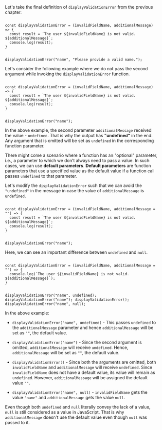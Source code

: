 Let's take the final definition
of `displayValidationError`
from the previous chapter:

<codeblock language="javascript" type="lesson">
<code>
const displayValidationError = (invalidFieldName, additionalMessage) => {
  const result = `The user ${invalidFieldName} is not valid. ${additionalMessage}`;
  console.log(result);
}

displayValidationError("name", "Please provide a valid name.");
</code>
</codeblock>

Let's consider
the following example
where we do not pass
the second argument
while invoking the `displayValidationError`
function.

<codeblock language="javascript" type="lesson">
<code>
const displayValidationError = (invalidFieldName, additionalMessage) => {
  const result = `The user ${invalidFieldName} is not valid. ${additionalMessage}`;
  console.log(result);
}

displayValidationError("name");
</code>
</codeblock>

In the above example,
the second parameter
`additionalMessage`
received the value - `undefined`.
That is why the output has
**"undefined"** in the end.
Any argument that is omitted
will be set as `undefined`
in the corresponding function parameter.

There might come a scenario
where a function has
an "optional" parameter,
i.e.,
a parameter to which
we don't always need to
pass a value.
In such cases, we can use
**default parameters**.
**Default parameters** are
function parameters that
use a specified value as the default value
if a function call passes
`undefined` to that parameter.

Let's modify the
`displayValidationError`
such that we can avoid
the `"undefined"` in the message
in case the value of
`additionalMessage`
is `undefined`.

<codeblock language="javascript" type="lesson">
<code>
const displayValidationError = (invalidFieldName, additionalMessage = "") => {
  const result = `The user ${invalidFieldName} is not valid. ${additionalMessage}`;
  console.log(result);
}

displayValidationError("name");
</code>
</codeblock>

Here, we can see
an important difference
between `undefined`
and `null`.

<codeblock language="javascript" type="lesson">
<code>
const displayValidationError = (invalidFieldName, additionalMessage = "") => {
  console.log(`The user ${invalidFieldName} is not valid. ${additionalMessage}`);
}

displayValidationError("name", undefined);
displayValidationError("name");
displayValidationError();
displayValidationError("name", null);
</code>
</codeblock>

In the above example:

- `displayValidationError("name", undefined)` -
  This passes `undefined` to the `additionalMessage` parameter
  and
  hence `additionalMessage` will be set as
  `""`, the default value.

- `displayValidationError("name")` -
  Since the second argument is omitted,
  `additionalMessage` will receive `undefined`.
  Hence, `additionalMessage` will be set as
  `""`, the default value.

- `displayValidationError()` -
  Since both the arguments are omitted,
  both `invalidFieldName` and `additionalMessage`
  will receive `undefined`.
  Since `invalidFieldName` does not have a default value,
  its value will remain as `undefined`.
  However, `additionalMessage` will be assigned the default value `""`.

- `displayValidationError("name", null)` -
  `invalidFieldName` gets the value `"name"`
  and
  `additionalMessage` gets the value `null`.

Even though both
`undefined` and `null`
literally convey
the lack of a value,
`null` is still
considered as a value
in JavaScript.
That is why
`additionalMessage`
doesn't use
the default value
even though
`null` was passed to it.
